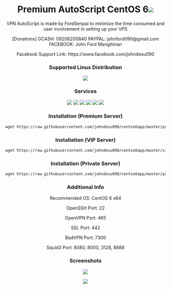 <h1 align="center"> Premium AutoScript CentOS 6<img src="https://img.shields.io/badge/Version-1.0.0-blue.svg"></h1>

<p align="center">VPN AutoScript is made by FordSenpai to minimize the time consumed and user involvement in setting up your VPS</p>
<p align="center">[Donations] GCASH: 09206200840 PAYPAL: johnford090@gmail.com FACEBOOK: John Ford Mangiliman</p>
<p align="center">Facebook Support Link: https://www.facebook.com/johndesu090</p>

<h3 align="center">Supported Linux Distribution</h3>
<p align="center">
  <a><img src="https://img.shields.io/badge/Support-CentOS%206-red.svg"></a>
  
</p>
<h3 align="center">Services</h3>
<p align="center">
  <a><img src="https://img.shields.io/badge/Service-OpenSSH-green.svg"></a>
  <a><img src="https://img.shields.io/badge/Service-BadVPN-green.svg"></a>
  <a><img src="https://img.shields.io/badge/Service-Dropbear-green.svg"></a>
  <a><img src="https://img.shields.io/badge/Service-Stunnel-green.svg"></a>
  <a><img src="https://img.shields.io/badge/Service-OpenVPN-green.svg"></a>
  <a><img src="https://img.shields.io/badge/Service-Squid3-green.svg"></a>
 </p>

<h3 align="center">Installation (Premium Server)</h3>

  ```html
wget https://raw.githubusercontent.com/johndesu090/centos6app/master/premium.sh && chmod +x premium.sh && ./premium.sh
  ```
  
<h3 align="center">Installation (VIP Server)</h3>

  ```html
wget https://raw.githubusercontent.com/johndesu090/centos6app/master/vip.sh && chmod +x vip.sh && ./vip.sh
  ```
  
<h3 align="center">Installation (Private Server)</h3>

  ```html
wget https://raw.githubusercontent.com/johndesu090/centos6app/master/private.sh && chmod +x private.sh && ./private.sh
  ```  
  
<h3 align="center">Additional Info</h3>

<p align="center">Recommended OS: CentOS 6 x64</p>
<p align="center">OpenSSH Port: 22</p>
<p align="center">OpenVPN Port: 465</p>
<p align="center">SSL Port: 442</p>
<p align="center">BadVPN Port: 7300</p>
<p align="center">Squid3 Port: 8080, 8000, 3128, 8888</p>

<h3 align="center">Screenshots</h3>
<p align="center">
<img src="https://github.com/johndesu090/centos6app/raw/master/Snapshots/ss1.png">
   </p>
  <p align="center">
  <img src="https://github.com/johndesu090/centos6app/raw/master/Snapshots/ss2n.png">
   </p>
